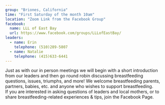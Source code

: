 ```yaml
---
group: "Briones, California"
time: "First Saturday of the month 10am"
location: "Zoom Link from the Facebook Group"
facebook:
  name: LLL of East Bay
  url: https://www.facebook.com/groups/LLLofEastBay/
leaders:
  - name: Erin
    telephone: (510)289-5807
  - name: Natalie
    telephone: (415)633-6441
---
```

<div>
    <div>
    Just as with our in person meetings we will begin with a short introduction from our leaders and then go round robin discussing breastfeeding questions, issues, triumphs, and more! We welcome breastfeeding parents, partners, babies, etc. and anyone who wishes to support breastfeeding.
    </div>
    <div>
    If you are interested in asking questions of leaders and local mothers, or to share breastfeeding-related experiences & tips, join the Facebook Page.
    </div>
</div>